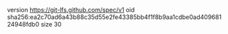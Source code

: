 version https://git-lfs.github.com/spec/v1
oid sha256:ea2c70ad6a43b88c35d55e2fe43385bb4f1f8b9aa1cdbe0ad40968124948fdb0
size 30
